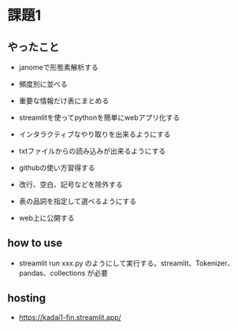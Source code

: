 # 課題1

## やったこと

- janomeで形態素解析する

- 頻度別に並べる

- 重要な情報だけ表にまとめる

- streamlitを使ってpythonを簡単にwebアプリ化する

- インタラクティブなやり取りを出来るようにする

- txtファイルからの読み込みが出来るようにする

- githubの使い方習得する

- 改行、空白、記号などを除外する

- 表の品詞を指定して選べるようにする

- web上に公開する

## how to use

- streamlit run xxx.py のようにして実行する。streamlit、Tokenizer、pandas、collections
が必要

## hosting

- https://kadai1-fin.streamlit.app/
